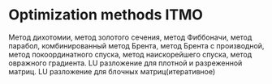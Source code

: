 # Optimization methods ITMO 
Метод дихотомии, метод золотого сечения, метод Фиббоначи, метод парабол, комбинированный метод Брента, метод Брента с производной, метод покоординатного спуска,  метод наискорейшего спуска, метод овражного градиента. LU разложение для плотной и разреженной матриц. LU разложение для блочных матриц(итеративное)
